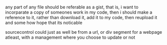 any part of any file should be referable as a gist,
that is, i want to incorparate a copy of someones work in my code,
then i should make a reference to it, rather than download it,
add it to my code, then reupload it and some how hope that its noticable 

sourcecontrol could just as well be from a url, or div segment for a webpage atleast, 
with a management where you choose to update or not
